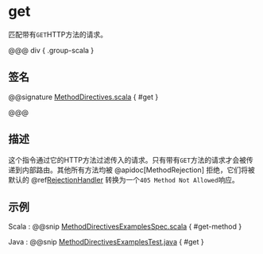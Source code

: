 # get

匹配带有`GET`HTTP方法的请求。

@@@ div { .group-scala }

## 签名

@@signature [MethodDirectives.scala]($akka-http$/akka-http/src/main/scala/akka/http/scaladsl/server/directives/MethodDirectives.scala) { #get }

@@@

## 描述

这个指令通过它的HTTP方法过滤传入的请求。只有带有`GET`方法的请求才会被传递到内部路由。其他所有方法均被 @apidoc[MethodRejection] 拒绝，它们将被默认的 @ref[RejectionHandler](../../rejections.md#the-rejectionhandler) 转换为一个`405 Method Not Allowed`响应。

## 示例

Scala
:  @@snip [MethodDirectivesExamplesSpec.scala]($test$/scala/docs/http/scaladsl/server/directives/MethodDirectivesExamplesSpec.scala) { #get-method }

Java
:  @@snip [MethodDirectivesExamplesTest.java]($test$/java/docs/http/javadsl/server/directives/MethodDirectivesExamplesTest.java) { #get }
